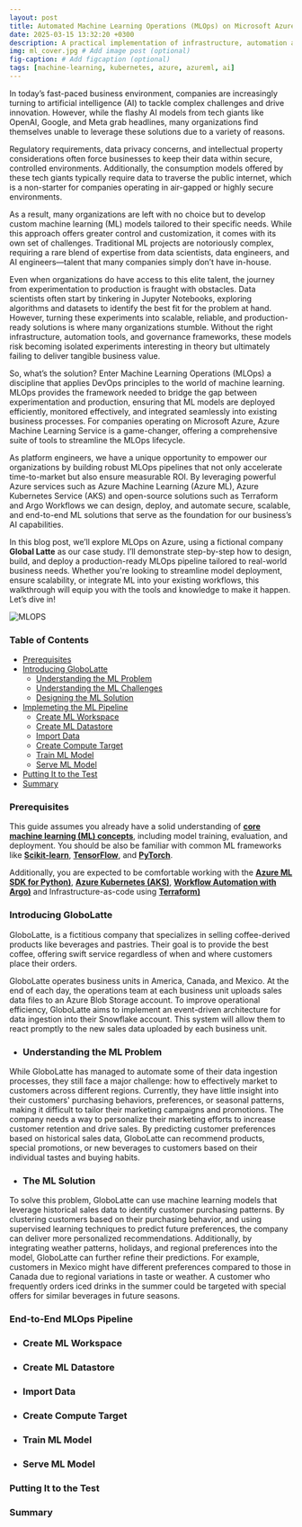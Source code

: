 ```yaml
---
layout: post
title: Automated Machine Learning Operations (MLOps) on Microsoft Azure
date: 2025-03-15 13:32:20 +0300
description: A practical implementation of infrastructure, automation and governance for streamlined machine learning operations on Microsoft Azure.
img: ml_cover.jpg # Add image post (optional)
fig-caption: # Add figcaption (optional)
tags: [machine-learning, kubernetes, azure, azureml, ai]
---
```

In today’s fast-paced business environment, companies are increasingly turning to artificial intelligence (AI) to tackle complex challenges and drive innovation. However, while the flashy AI models from tech giants like OpenAI, Google, and Meta grab headlines, many organizations find themselves unable to leverage these solutions due to a variety of reasons.

Regulatory requirements, data privacy concerns, and intellectual property considerations often force businesses to keep their data within secure, controlled environments. Additionally, the consumption models offered by these tech giants typically require data to traverse the public internet, which is a non-starter for companies operating in air-gapped or highly secure environments.

As a result, many organizations are left with no choice but to develop custom machine learning (ML) models tailored to their specific needs. While this approach offers greater control and customization, it comes with its own set of challenges. Traditional ML projects are notoriously complex, requiring a rare blend of expertise from data scientists, data engineers, and AI engineers—talent that many companies simply don’t have in-house.

Even when organizations do have access to this elite talent, the journey from experimentation to production is fraught with obstacles. Data scientists often start by tinkering in Jupyter Notebooks, exploring algorithms and datasets to identify the best fit for the problem at hand. However, turning these experiments into scalable, reliable, and production-ready solutions is where many organizations stumble. Without the right infrastructure, automation tools, and governance frameworks, these models risk becoming isolated experiments interesting in theory but ultimately failing to deliver tangible business value.

So, what’s the solution? Enter Machine Learning Operations (MLOps) a discipline that applies DevOps principles to the world of machine learning. MLOps provides the framework needed to bridge the gap between experimentation and production, ensuring that ML models are deployed efficiently, monitored effectively, and integrated seamlessly into existing business processes. For companies operating on Microsoft Azure, Azure Machine Learning Service is a game-changer, offering a comprehensive suite of tools to streamline the MLOps lifecycle.

As platform engineers, we have a unique opportunity to empower our organizations by building robust MLOps pipelines that not only accelerate time-to-market but also ensure measurable ROI. By leveraging powerful Azure services such as Azure Machine Learning (Azure ML), Azure Kubernetes Service (AKS) and open-source solutions such as Terraform and Argo Workflows we can design, deploy, and automate secure, scalable, and end-to-end ML solutions that serve as the foundation for our business’s AI capabilities.

In this blog post, we’ll explore MLOps on Azure, using a fictional company **Global Latte** as our case study. I’ll demonstrate step-by-step how to design, build, and deploy a production-ready MLOps pipeline tailored to real-world business needs. Whether you're looking to streamline model deployment, ensure scalability, or integrate ML into your existing workflows, this walkthrough will equip you with the tools and knowledge to make it happen. Let’s dive in!

![MLOPS](https://github.com/user-attachments/assets/0b4c12c7-e309-4e5f-8529-e2f84628c2bd)

### Table of Contents
- [Prerequisites](#prerequisites)
- [Introducing GloboLatte ](#introducing-globolatte)
   - [Understanding the ML Problem ](#problem-identification)
   - [Understanding the ML Challenges ](#problem-identification)
   - [Designing the ML Solution ](#the-machine-learning-solution)
- [Implemeting the ML Pipeline](#end-to-end-mlops-pipeline)
   - [Create ML Workspace ](#create-ml-workspace)
   - [Create ML Datastore](#create-ml-datastore)
   - [Import Data ](#import-data)
   - [Create Compute Target](#create-compute-target)
   - [Train ML Model](#create-ml-dataset)
   - [Serve ML Model](#create-ml-dataset)
- [Putting It to the Test](#putting-it-to-the-test)
- [Summary ](#summary)

### Prerequisites
This guide assumes you already have a solid understanding of **[core machine learning (ML) concepts](https://mitsloan.mit.edu/ideas-made-to-matter/machine-learning-explained)**, including model training, evaluation, and deployment. You should be also be familiar with common ML frameworks like **[Scikit-learn](https://scikit-learn.org/stable/)**, **[TensorFlow](https://www.tensorflow.org/)**, and **[PyTorch](https://pytorch.org/)**. 

Additionally, you are expected to be comfortable working with the **[Azure ML SDK for Python)](https://learn.microsoft.com/en-us/python/api/overview/azure/ml/?view=azure-ml-py)**, **[Azure Kubernetes (AKS)](https://learn.microsoft.com/en-us/azure/aks/what-is-aks)**, **[Workflow Automation with Argo)](https://argoproj.github.io/workflows/)** and Infrastructure-as-code using **[Terraform)](https://www.terraform.io/)**

### Introducing GloboLatte
GloboLatte, is a fictitious company that specializes in selling coffee-derived products like beverages and pastries. Their goal is to provide the best coffee, offering swift service regardless of when and where customers place their orders.

GloboLatte operates business units in America, Canada, and Mexico. At the end of each day, the operations team at each business unit uploads sales data files to an Azure Blob Storage account. To improve operational efficiency, GloboLatte aims to implement an event-driven architecture for data ingestion into their Snowflake account. This system will allow them to react promptly to the new sales data uploaded by each business unit.

- ### Understanding the ML Problem

While GloboLatte has managed to automate some of their data ingestion processes, they still face a major challenge: how to effectively market to customers across different regions. Currently, they have little insight into their customers' purchasing behaviors, preferences, or seasonal patterns, making it difficult to tailor their marketing campaigns and promotions. The company needs a way to personalize their marketing efforts to increase customer retention and drive sales. By predicting customer preferences based on historical sales data, GloboLatte can recommend products, special promotions, or new beverages to customers based on their individual tastes and buying habits.

- ### The ML Solution

To solve this problem, GloboLatte can use machine learning models that leverage historical sales data to identify customer purchasing patterns. By clustering customers based on their purchasing behavior, and using supervised learning techniques to predict future preferences, the company can deliver more personalized recommendations. Additionally, by integrating weather patterns, holidays, and regional preferences into the model, GloboLatte can further refine their predictions. For example, customers in Mexico might have different preferences compared to those in Canada due to regional variations in taste or weather. A customer who frequently orders iced drinks in the summer could be targeted with special offers for similar beverages in future seasons.

### End-to-End MLOps Pipeline
- ### Create ML Workspace
- ### Create ML Datastore
- ### Import Data
- ### Create Compute Target
- ### Train ML Model
- ### Serve ML Model
### Putting It to the Test
### Summary


